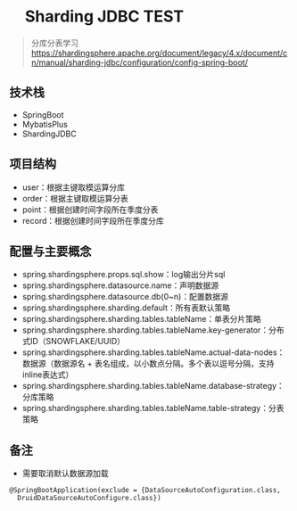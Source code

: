 # 　Sharding JDBC TEST

> 分库分表学习
> https://shardingsphere.apache.org/document/legacy/4.x/document/cn/manual/sharding-jdbc/configuration/config-spring-boot/

## 技术栈

* SpringBoot
* MybatisPlus
* ShardingJDBC

## 项目结构

* user：根据主键取模运算分库
* order：根据主键取模运算分表
* point：根据创建时间字段所在季度分表
* record：根据创建时间字段所在季度分库

## 配置与主要概念
* spring.shardingsphere.props.sql.show：log输出分片sql
* spring.shardingsphere.datasource.name：声明数据源
* spring.shardingsphere.datasource.db(0~n)：配置数据源
* spring.shardingsphere.sharding.default：所有表默认策略
* spring.shardingsphere.sharding.tables.tableName：单表分片策略
* spring.shardingsphere.sharding.tables.tableName.key-generator：分布式ID（SNOWFLAKE/UUID）
* spring.shardingsphere.sharding.tables.tableName.actual-data-nodes：数据源（数据源名 + 表名组成，以小数点分隔。多个表以逗号分隔，支持inline表达式）
* spring.shardingsphere.sharding.tables.tableName.database-strategy：分库策略
* spring.shardingsphere.sharding.tables.tableName.table-strategy：分表策略

## 备注
* 需要取消默认数据源加载
```
@SpringBootApplication(exclude = {DataSourceAutoConfiguration.class,
  DruidDataSourceAutoConfigure.class})
```